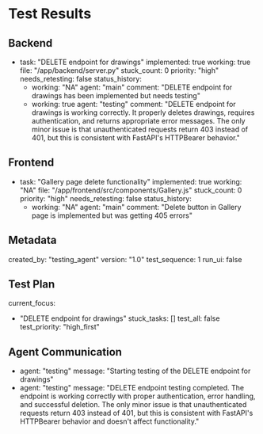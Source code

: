 # Test Results

## Backend

- task: "DELETE endpoint for drawings"
  implemented: true
  working: true
  file: "/app/backend/server.py"
  stuck_count: 0
  priority: "high"
  needs_retesting: false
  status_history:
    - working: "NA"
      agent: "main"
      comment: "DELETE endpoint for drawings has been implemented but needs testing"
    - working: true
      agent: "testing"
      comment: "DELETE endpoint for drawings is working correctly. It properly deletes drawings, requires authentication, and returns appropriate error messages. The only minor issue is that unauthenticated requests return 403 instead of 401, but this is consistent with FastAPI's HTTPBearer behavior."

## Frontend

- task: "Gallery page delete functionality"
  implemented: true
  working: "NA"
  file: "/app/frontend/src/components/Gallery.js"
  stuck_count: 0
  priority: "high"
  needs_retesting: false
  status_history:
    - working: "NA"
      agent: "main"
      comment: "Delete button in Gallery page is implemented but was getting 405 errors"

## Metadata

created_by: "testing_agent"
version: "1.0"
test_sequence: 1
run_ui: false

## Test Plan

current_focus:
  - "DELETE endpoint for drawings"
stuck_tasks: []
test_all: false
test_priority: "high_first"

## Agent Communication

- agent: "testing"
  message: "Starting testing of the DELETE endpoint for drawings"
- agent: "testing"
  message: "DELETE endpoint testing completed. The endpoint is working correctly with proper authentication, error handling, and successful deletion. The only minor issue is that unauthenticated requests return 403 instead of 401, but this is consistent with FastAPI's HTTPBearer behavior and doesn't affect functionality."